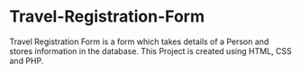 # Travel-Registration-Form
Travel Registration Form is a form which takes details of a Person and stores information in the database. This Project is created using HTML, CSS and PHP.
